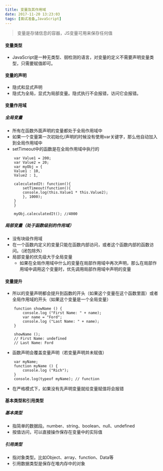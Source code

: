 ```yaml
---
title: 变量及其作用域
date: 2017-11-20 13:23:03
tags: [面试准备,JavaScript]
---
```

>变量是存储信息的容器，JS变量可用来保存任何值

#### 变量类型
+ JavaScript是一种无类型、弱检测的语言，对变量的定义不需要声明变量类型，只需要赋值即可。
<!--more  -->

#### 变量的声明
+ 隐式和显式声明
+ 隐式为全局，显式为局部变量。隐式执行不会报错，访问它会报错。

#### 变量作用域
##### 全局变量
+ 所有在函数外面声明的变量都处于全局作用域中
+ 如果一个变量第一次初始化/声明的时候没有使用var关键字，那么他自动加入到全局作用域中
+ setTimeout中的函数是在全局作用域中执行的
```
    var Value1 = 200;
    var Value2 = 20;
    var myObj = {
    Value1 : 10,
    Value2 : 1,
    
    caleculatedIt: function(){
        setTimeout(function(){
        console.log(this.Value1 * this.Value2);
        }, 1000);
    }
    }
    
    myObj.caleculatedIt(); //4000

```

##### 局部变量（处于函数级别的作用域）
+ 没有块级作用域
+ 在一个函数内定义的变量只能在函数内部访问，或者这个函数内部的函数访问。（闭包除外）
+ 局部变量的优先级大于全局变量
    + 如果在全局作用域中什么的变量在局部作用域中再次声明，那么在局部作用域中调用这个变量时，优先调用局部作用域中声明的变量

#### 变量提升
+ 所以的变量声明都会提升到函数的开头（如果这个变量在这个函数里面）或者全局作用域的开头（如果这个变量是一个全局变量）
```
    function showName () {
        console.log ("First Name: " + name);
        var name = "Ford";
        console.log ("Last Name: " + name);
    }
    
    showName (); 
    // First Name: undefined
    // Last Name: Ford

```
+ 函数声明会覆盖变量声明（若变量声明并未赋值）
```
    var myName;
    function myName () {
        console.log ("Rich");
    }
    console.log(typeof myName); // function

```
+ 在严格模式下，如果没有先声明变量就给变量赋值将会报错

#### 基本类型和引用类型
##### 基本类型
+ 指简单的数据段。number、string、boolean、null、undefined
+ 按值访问，可以直接操作保存在变量中的实际值

##### 引用类型
+ 指对象类型。比如Object、array、function、Data等
+ 引用数据类型是保存在堆内存中的对象
